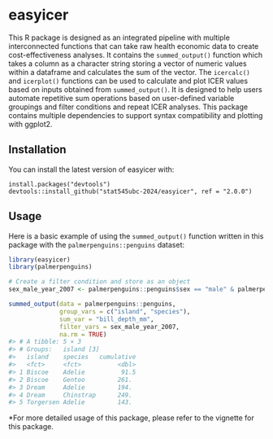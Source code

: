 
<!-- README.md is generated from README.Rmd. Please edit that file -->

# easyicer

<!-- badges: start -->
<!-- badges: end -->

This R package is designed as an integrated pipeline with multiple
interconnected functions that can take raw health economic data to
create cost-effectiveness analyses. It contains the `summed_output()`
function which takes a column as a character string storing a vector of
numeric values within a dataframe and calculates the sum of the vector.
The `icercalc()` and `icerplot()` functions can be used to calculate and
plot ICER values based on inputs obtained from `summed_output()`. It is
designed to help users automate repetitive sum operations based on
user-defined variable groupings and filter conditions and repeat ICER
analyses. This package contains multiple dependencies to support syntax
compatibility and plotting with ggplot2.

## Installation

You can install the latest version of easyicer with:

    install.packages("devtools")
    devtools::install_github("stat545ubc-2024/easyicer", ref = "2.0.0")

## Usage

Here is a basic example of using the `summed_output()` function written
in this package with the `palmerpenguins::penguins` dataset:

``` r
library(easyicer)
library(palmerpenguins)

# Create a filter condition and store as an object
sex_male_year_2007 <- palmerpenguins::penguins$sex == "male" & palmerpenguins::penguins$year == 2007

summed_output(data = palmerpenguins::penguins,
              group_vars = c("island", "species"),
              sum_var = "bill_depth_mm",
              filter_vars = sex_male_year_2007,
              na.rm = TRUE)
#> # A tibble: 5 × 3
#> # Groups:   island [3]
#>   island    species   cumulative
#>   <fct>     <fct>          <dbl>
#> 1 Biscoe    Adelie          91.5
#> 2 Biscoe    Gentoo         261. 
#> 3 Dream     Adelie         194. 
#> 4 Dream     Chinstrap      249. 
#> 5 Torgersen Adelie         143.
```

\*For more detailed usage of this package, please refer to the vignette
for this package.
